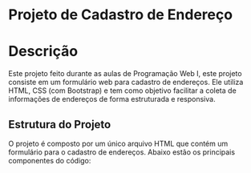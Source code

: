 # Projeto de Cadastro de Endereço

# Descrição 
Este projeto feito durante as aulas de Programação Web I, este projeto consiste em um formulário web para cadastro de endereços. Ele utiliza HTML, CSS (com Bootstrap) e tem como objetivo facilitar a coleta de informações de endereços de forma estruturada e responsiva.

## Estrutura do Projeto
O projeto é composto por um único arquivo HTML que contém um formulário para o cadastro de endereços. Abaixo estão os principais componentes do código:



